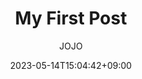 ---
title: "My First Post" #　タイトル

categories: ["カテゴリ１", "カテゴリ２"] 
tags: ["タグ１", "タグ２", "タグ３"]

date: 2023-05-14T15:04:42+09:00 # 作成日付
lastmod: 2023-05-14T15:04:42+09:00 # 更新日付

author: ["JOJO"] # 作者

weight: # 表示順番
draft: false # 下書き

# aliases: ["/first"]
showToc: true # 目次
TocOpen: true # 目次の自動展開
hidemeta: false # ブログメッセージの表示
comments: true #　コメント
description: "Desc Text."
canonicalURL: "https://canonical.url/to/page"
disableHLJS: true # to disable highlightjs
disableShare: false # Fooderのシェアボタンの表示
disableHLJS: false
hideSummary: false
searchHidden: false # 検索可能
ShowReadingTime: true #　閲覧予測時間
showbreadcrumbs: true #　目次のパス表示
ShowPostNavLinks: true
ShowWordCount: true
ShowRssButtonInSectionTermList: true
UseHugoToc: true

cover:
    image: "icon/my-icon.jpg" # 画像パス：posts/tech/ブログファイル同名フォルダ/picture.png
    alt: "" # 画像説明
    caption: "" # 画像説明(画像下部)
    # relative: false # when using page bundles set this to true
    # hidden: true # only hide on current single page
---
